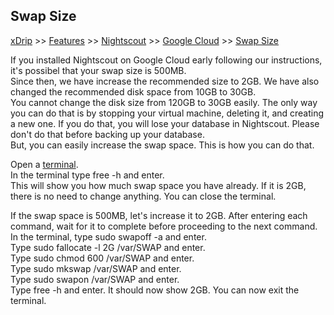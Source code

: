 ## Swap Size
[xDrip](../../README.md) >> [Features](../Features_page.md) >> [Nightscout](../Nightscout_page) >> [Google Cloud](./GoogleCloud.md) >> [Swap Size](./NS_SwapSize.md)  
  
If you installed Nightscout on Google Cloud early following our instructions, it's possibel that your swap size is 500MB.  
Since then, we have increase the recommended size to 2GB.  We have also changed the recommended disk space from 10GB to 30GB.  
You cannot change the disk size from 120GB to 30GB easily.  The only way you can do that is by stopping your virtual machine, deleting it, and creating a new one.  If you do that, you will lose your database in Nightscout.  Please don't do that before backing up your database.  
But, you can easily increase the swap space.  This is how you can do that.  
    
Open a [terminal](./Terminal).  
In the terminal type free -h and enter.  
This will show you how much swap space you have already.  If it is 2GB, there is no need to change anything.  You can close the terminal.  
  
If the swap space is 500MB, let's increase it to 2GB.  After entering each command, wait for it to complete before proceeding to the next command.    
In the terminal, type sudo swapoff -a and enter.  
Type sudo fallocate -l 2G /var/SWAP and enter.  
Type sudo chmod 600 /var/SWAP and enter.  
Type sudo mkswap /var/SWAP and enter.  
Type sudo swapon /var/SWAP and enter.  
Type free -h and enter.  It should now show 2GB.  You can now exit the terminal.  
  
